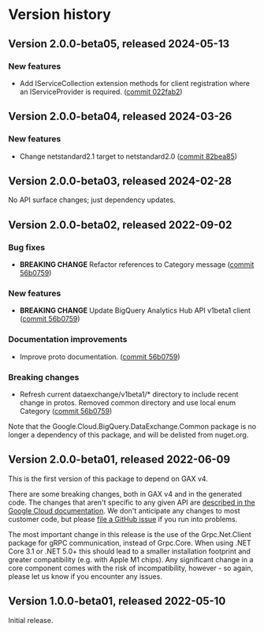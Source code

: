 # Version history

## Version 2.0.0-beta05, released 2024-05-13

### New features

- Add IServiceCollection extension methods for client registration where an IServiceProvider is required. ([commit 022fab2](https://github.com/googleapis/google-cloud-dotnet/commit/022fab203f28fb9c608972af7f8b83f571ae5694))

## Version 2.0.0-beta04, released 2024-03-26

### New features

- Change netstandard2.1 target to netstandard2.0 ([commit 82bea85](https://github.com/googleapis/google-cloud-dotnet/commit/82bea850661975b9750ac30753528cc9d2e05240))

## Version 2.0.0-beta03, released 2024-02-28

No API surface changes; just dependency updates.

## Version 2.0.0-beta02, released 2022-09-02

### Bug fixes

- **BREAKING CHANGE** Refactor references to Category message ([commit 56b0759](https://github.com/googleapis/google-cloud-dotnet/commit/56b0759444c88b64334b25873891ff81edcd74bd))

### New features

- **BREAKING CHANGE** Update BigQuery Analytics Hub API v1beta1 client ([commit 56b0759](https://github.com/googleapis/google-cloud-dotnet/commit/56b0759444c88b64334b25873891ff81edcd74bd))

### Documentation improvements

- Improve proto documentation. ([commit 56b0759](https://github.com/googleapis/google-cloud-dotnet/commit/56b0759444c88b64334b25873891ff81edcd74bd))

### Breaking changes

- Refresh current dataexchange/v1beta1/* directory to include recent change in protos. Removed common directory and use local enum Category ([commit 56b0759](https://github.com/googleapis/google-cloud-dotnet/commit/56b0759444c88b64334b25873891ff81edcd74bd))

Note that the Google.Cloud.BigQuery.DataExchange.Common package is
no longer a dependency of this package, and will be delisted from
nuget.org.

## Version 2.0.0-beta01, released 2022-06-09

This is the first version of this package to depend on GAX v4.

There are some breaking changes, both in GAX v4 and in the generated
code. The changes that aren't specific to any given API are [described in the Google Cloud
documentation](https://cloud.google.com/dotnet/docs/reference/help/breaking-gax4).
We don't anticipate any changes to most customer code, but please [file a
GitHub issue](https://github.com/googleapis/google-cloud-dotnet/issues/new/choose)
if you run into problems.

The most important change in this release is the use of the Grpc.Net.Client package
for gRPC communication, instead of Grpc.Core. When using .NET Core 3.1 or .NET 5.0+
this should lead to a smaller installation footprint and greater compatibility (e.g.
with Apple M1 chips). Any significant change in a core component comes with the risk
of incompatibility, however - so again, please let us know if you encounter any
issues.

## Version 1.0.0-beta01, released 2022-05-10

Initial release.

